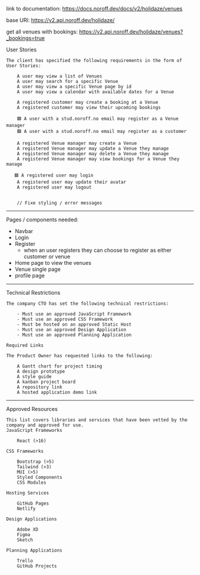 link to documentation: https://docs.noroff.dev/docs/v2/holidaze/venues

base URl: https://v2.api.noroff.dev/holidaze/

get all venues with bookings: https://v2.api.noroff.dev/holidaze/venues?_bookings=true

User Stories

    The client has specified the following requirements in the form of User Stories:

        A user may view a list of Venues
        A user may search for a specific Venue
        A user may view a specific Venue page by id
        A user may view a calendar with available dates for a Venue

        A registered customer may create a booking at a Venue
        A registered customer may view their upcoming bookings

        🟩 A user with a stud.noroff.no email may register as a Venue manager
        🟩 A user with a stud.noroff.no email may register as a customer

        A registered Venue manager may create a Venue
        A registered Venue manager may update a Venue they manage
        A registered Venue manager may delete a Venue they manage
        A registered Venue manager may view bookings for a Venue they manage

       🟩 A registered user may login
        A registered user may update their avatar
        A registered user may logout


        // Fixe styling / error messages

---

Pages / components needed:

- Navbar
- Login
- Register
  - when an user registers they can choose to register as either customer or venue
- Home page to view the venues
- Venue single page
- profile page

---

Technical Restrictions

    The company CTO has set the following technical restrictions:

        - Must use an approved JavaScript Framework
        - Must use an approved CSS Framework
        - Must be hosted on an approved Static Host
        - Must use an approved Design Application
        - Must use an approved Planning Application

    Required Links

    The Product Owner has requested links to the following:

        A Gantt chart for project timing
        A design prototype
        A style guide
        A kanban project board
        A repository link
        A hosted application demo link

---

Approved Resources

    This list covers libraries and services that have been vetted by the company and approved for use.
    JavaScript Frameworks

        React (>16)

    CSS Frameworks

        Bootstrap (>5)
        Tailwind (>3)
        MUI (>5)
        Styled Components
        CSS Modules

    Hosting Services

        GitHub Pages
        Netlify

    Design Applications

        Adobe XD
        Figma
        Sketch

    Planning Applications

        Trello
        GitHub Projects
